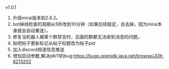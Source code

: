 v1.0.1
1. 升级mirai版本到2.6.2。
2. bot掉线检查的周期从5秒改到10分钟（如果后续稳定，会去掉，因为mirai本身就会自动重连）。
3. 修复当机器人被某个群禁言时，后面的群都无法收到消息的问题。
4. 贴吧帖子更新标记从帖子标题改为帖子pid
5. 加入discord频道信息推送
6. 增加启动参数,解决jdk11的bug:https://bugs.openjdk.java.net/browse/JDK-8213202
